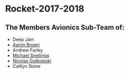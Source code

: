 # Rocket-2017-2018

## The Members Avionics Sub-Team of:
* Deep Jain
* [Aaron Brown](aaron-brown)
* Andrew Farley 
* [Michael Snellings](Users/michael-snellings.md)
* [Nicolas Gutkowski](Users/nicolas-gutkowski.md)
* Caitlyn Stone

